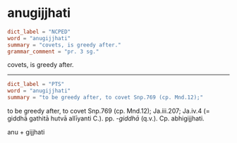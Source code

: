 # anugijjhati

``` toml
dict_label = "NCPED"
word = "anugijjhati"
summary = "covets, is greedy after."
grammar_comment = "pr. 3 sg."
```

covets, is greedy after.

--------------------

``` toml
dict_label = "PTS"
word = "anugijjhati"
summary = "to be greedy after, to covet Snp.769 (cp. Mnd.12);"
```

to be greedy after, to covet Snp.769 (cp. Mnd.12); Ja.iii.207; Ja.iv.4 (= giddhā gathitā hutvā allīyanti C.). pp. *\-giddhā* (q.v.). Cp. abhigijjhati.

anu \+ gijjhati

